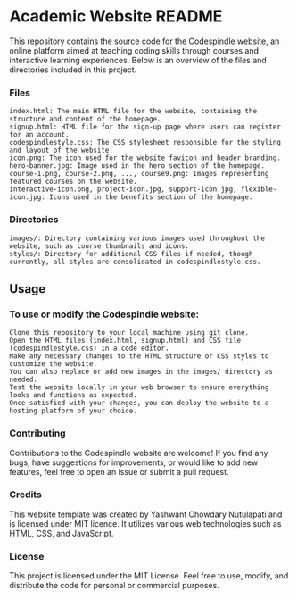 # Academic Website README

This repository contains the source code for the Codespindle website, an online platform aimed at teaching coding skills through courses and interactive learning experiences. Below is an overview of the files and directories included in this project.
### Files

    index.html: The main HTML file for the website, containing the structure and content of the homepage.
    signup.html: HTML file for the sign-up page where users can register for an account.
    codespindlestyle.css: The CSS stylesheet responsible for the styling and layout of the website.
    icon.png: The icon used for the website favicon and header branding.
    hero-banner.jpg: Image used in the hero section of the homepage.
    course-1.png, course-2.png, ..., course9.png: Images representing featured courses on the website.
    interactive-icon.png, project-icon.jpg, support-icon.jpg, flexible-icon.jpg: Icons used in the benefits section of the homepage.

### Directories

    images/: Directory containing various images used throughout the website, such as course thumbnails and icons.
    styles/: Directory for additional CSS files if needed, though currently, all styles are consolidated in codespindlestyle.css.

## Usage

### To use or modify the Codespindle website:

    Clone this repository to your local machine using git clone.
    Open the HTML files (index.html, signup.html) and CSS file (codespindlestyle.css) in a code editor.
    Make any necessary changes to the HTML structure or CSS styles to customize the website.
    You can also replace or add new images in the images/ directory as needed.
    Test the website locally in your web browser to ensure everything looks and functions as expected.
    Once satisfied with your changes, you can deploy the website to a hosting platform of your choice.

### Contributing

Contributions to the Codespindle website are welcome! If you find any bugs, have suggestions for improvements, or would like to add new features, feel free to open an issue or submit a pull request.

### Credits

This website template was created by Yashwant Chowdary Nutulapati and is licensed under MIT licence. It utilizes various web technologies such as HTML, CSS, and JavaScript.

### License

This project is licensed under the MIT License. Feel free to use, modify, and distribute the code for personal or commercial purposes.

